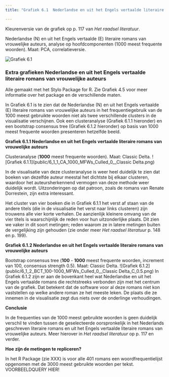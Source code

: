 ```yaml
---
title: "Grafiek 6.1  Nederlandse en uit het Engels vertaalde literaire romans van vrouwelijke auteurs"

---
```


Kleurenversie van de grafiek op p. 117 van *Het raadsel literatuur*.

Nederlandse (N) en uit het Engels vertaalde (E) literaire romans van vrouwelijke auteurs, analyse op hoofdcomponenten (1000 meest frequente woorden). Maat: PCA, correlatieversie.

![Grafiek 6.1](public/6_1_0_PCA_1000_MFWs_Culled_0__PCA__corr.png)

### **Extra grafieken Nederlandse en uit het Engels vertaalde literaire romans van vrouwelijke auteurs**
Alle gemaakt met het Stylo Package for R. Zie Grafiek 4.5 voor meer informatie over het package en de verschillende maten.

In Grafiek 6.1 is te zien dat de Nederlandse (N) en uit het Engels vertaalde (E) literaire romans van vrouwelijke auteurs in het frequentiegebruik van de 1000 meest gebruikte woorden niet als twee verschillende clusters in de visualisatie verschijnen. Ook een clusteranalyse (Grafiek 6.1.1 hieronder) en een bootstrap consensus tree (Grafiek 6.1.2 hieronder) op basis van 1000 meest frequente woorden presenteren hetzelfde beeld.


**Grafiek 6.1.1 Nederlandse en uit het Engels vertaalde literaire romans van vrouwelijke auteurs**

Clusteranalyse (**1000** meest frequente woorden). Maat: Classic Delta.
![Grafiek 6.1.1](public/6_1_1_CA_1000_MFWs_Culled_0__Classic Delta.png)

In de visualisatie van deze clusteranalyse is weer heel duidelijk te zien dat boeken van dezelfde auteur meestal het dichtste bij elkaar clusteren, waardoor het auteursherkennend vermogen van deze methode weer duidelijk wordt. Uitzonderingen op dat patroon, zoals de romans van Renate Dorrestein, zijn extra interessant.

Het cluster van vier boeken die in Grafiek 6.1.1 het verst af staan van de andere titels (die in de visualisatie het verst naar links clusteren) zijn trouwens alle vier korte verhalen. De aanzienlijk kleinere omvang van de vier titels is waarschijnlijk de reden voor hun uitzonderlijke plaats. Dit zien we vaker in dit soort metingen; reden waarom ze in latere metingen buiten de vergelijking zijn gehouden (zie onder meer *Het raadsel literatuur* p. 148 en p. 199).

**Grafiek 6.1.2 Nederlandse en uit het Engels vertaalde literaire romans van vrouwelijke auteurs**

Bootstrap consensus tree (**100** - **1000** meest frequente woorden, increment van 100, consensus strength 0.5). Maat: Classic Delta.
![Grafiek 6.1.2](public/6_1_2_BCT_100-1000_MFWs_Culled_0__Classic Delta_C_0.5.png)
In Grafiek 6.1.2 zijn er aan de bovenkant heel wat Nederlandse en uit het Engels vertaalde romans die rechtstreeks verbonden zijn met het centrum van de grafiek. Dat betekent dat de software voor al deze romans niet kon vaststellen op welke andere roman ze het meeste leken. De plaats die ze innemen in de visualisatie zegt dus niets over de onderlinge verhoudingen.


**Conclusie**

In de frequenties van de 1000 meest gebruikte woorden is geen duidelijk verschil te vinden tussen de geselecteerde oorspronkelijk in het Nederlands geschreven literaire romans en uit het Engels vertaalde literaire romans van vrouwelijke auteurs. Meer hierover in *Het raadsel literatuur* op p. 117 en verder.

**Hoe zijn de metingen te repliceren?**

In het R Package (zie XXX) is voor alle 401 romans een woordfrequentielijst opgenomen met de 3000 meest gebruikte woorden per tekst. VOORBEELDQUERY HIER!
